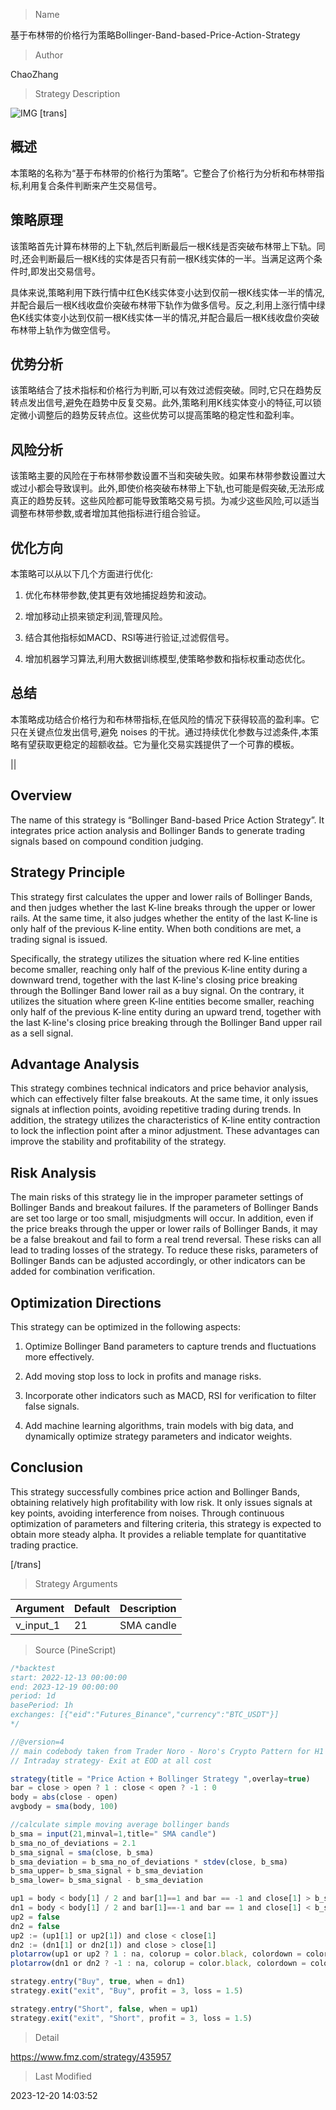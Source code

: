 
> Name

基于布林带的价格行为策略Bollinger-Band-based-Price-Action-Strategy

> Author

ChaoZhang

> Strategy Description

![IMG](https://www.fmz.com/upload/asset/10798602273adc75f47.png)
 [trans]

## 概述

本策略的名称为“基于布林带的价格行为策略”。它整合了价格行为分析和布林带指标,利用复合条件判断来产生交易信号。

## 策略原理

该策略首先计算布林带的上下轨,然后判断最后一根K线是否突破布林带上下轨。同时,还会判断最后一根K线的实体是否只有前一根K线实体的一半。当满足这两个条件时,即发出交易信号。

具体来说,策略利用下跌行情中红色K线实体变小达到仅前一根K线实体一半的情况,并配合最后一根K线收盘价突破布林带下轨作为做多信号。反之,利用上涨行情中绿色K线实体变小达到仅前一根K线实体一半的情况,并配合最后一根K线收盘价突破布林带上轨作为做空信号。

## 优势分析

该策略结合了技术指标和价格行为判断,可以有效过滤假突破。同时,它只在趋势反转点发出信号,避免在趋势中反复交易。此外,策略利用K线实体变小的特征,可以锁定微小调整后的趋势反转点位。这些优势可以提高策略的稳定性和盈利率。

## 风险分析

该策略主要的风险在于布林带参数设置不当和突破失败。如果布林带参数设置过大或过小都会导致误判。此外,即使价格突破布林带上下轨,也可能是假突破,无法形成真正的趋势反转。这些风险都可能导致策略交易亏损。为减少这些风险,可以适当调整布林带参数,或者增加其他指标进行组合验证。

## 优化方向

本策略可以从以下几个方面进行优化:

1. 优化布林带参数,使其更有效地捕捉趋势和波动。

2. 增加移动止损来锁定利润,管理风险。

3. 结合其他指标如MACD、RSI等进行验证,过滤假信号。 

4. 增加机器学习算法,利用大数据训练模型,使策略参数和指标权重动态优化。

## 总结

本策略成功结合价格行为和布林带指标,在低风险的情况下获得较高的盈利率。它只在关键点位发出信号,避免 noises 的干扰。通过持续优化参数与过滤条件,本策略有望获取更稳定的超额收益。它为量化交易实践提供了一个可靠的模板。

||

## Overview

The name of this strategy is “Bollinger Band-based Price Action Strategy”. It integrates price action analysis and Bollinger Bands to generate trading signals based on compound condition judging.  

## Strategy Principle  

This strategy first calculates the upper and lower rails of Bollinger Bands, and then judges whether the last K-line breaks through the upper or lower rails. At the same time, it also judges whether the entity of the last K-line is only half of the previous K-line entity. When both conditions are met, a trading signal is issued.

Specifically, the strategy utilizes the situation where red K-line entities become smaller, reaching only half of the previous K-line entity during a downward trend, together with the last K-line's closing price breaking through the Bollinger Band lower rail as a buy signal. On the contrary, it utilizes the situation where green K-line entities become smaller, reaching only half of the previous K-line entity during an upward trend, together with the last K-line's closing price breaking through the Bollinger Band upper rail as a sell signal.  

## Advantage Analysis 

This strategy combines technical indicators and price behavior analysis, which can effectively filter false breakouts. At the same time, it only issues signals at inflection points, avoiding repetitive trading during trends. In addition, the strategy utilizes the characteristics of K-line entity contraction to lock the inflection point after a minor adjustment. These advantages can improve the stability and profitability of the strategy.

## Risk Analysis

The main risks of this strategy lie in the improper parameter settings of Bollinger Bands and breakout failures. If the parameters of Bollinger Bands are set too large or too small, misjudgments will occur. In addition, even if the price breaks through the upper or lower rails of Bollinger Bands, it may be a false breakout and fail to form a real trend reversal. These risks can all lead to trading losses of the strategy. To reduce these risks, parameters of Bollinger Bands can be adjusted accordingly, or other indicators can be added for combination verification.  

## Optimization Directions

This strategy can be optimized in the following aspects:

1. Optimize Bollinger Band parameters to capture trends and fluctuations more effectively. 

2. Add moving stop loss to lock in profits and manage risks.

3. Incorporate other indicators such as MACD, RSI for verification to filter false signals.

4. Add machine learning algorithms, train models with big data, and dynamically optimize strategy parameters and indicator weights.  

## Conclusion

This strategy successfully combines price action and Bollinger Bands, obtaining relatively high profitability with low risk. It only issues signals at key points, avoiding interference from noises. Through continuous optimization of parameters and filtering criteria, this strategy is expected to obtain more steady alpha. It provides a reliable template for quantitative trading practice.

[/trans]

> Strategy Arguments



|Argument|Default|Description|
|----|----|----|
|v_input_1|21| SMA candle|


> Source (PineScript)

``` javascript
/*backtest
start: 2022-12-13 00:00:00
end: 2023-12-19 00:00:00
period: 1d
basePeriod: 1h
exchanges: [{"eid":"Futures_Binance","currency":"BTC_USDT"}]
*/

//@version=4
// main codebody taken from Trader Noro - Noro's Crypto Pattern for H1
// Intraday strategy- Exit at EOD at all cost

strategy(title = "Price Action + Bollinger Strategy ",overlay=true)
bar = close > open ? 1 : close < open ? -1 : 0
body = abs(close - open)
avgbody = sma(body, 100)

//calculate simple moving average bollinger bands
b_sma = input(21,minval=1,title=" SMA candle")
b_sma_no_of_deviations = 2.1
b_sma_signal = sma(close, b_sma)
b_sma_deviation = b_sma_no_of_deviations * stdev(close, b_sma)
b_sma_upper= b_sma_signal + b_sma_deviation
b_sma_lower= b_sma_signal - b_sma_deviation

up1 = body < body[1] / 2 and bar[1]==1 and bar == -1 and close[1] > b_sma_upper   
dn1 = body < body[1] / 2 and bar[1]==-1 and bar == 1 and close[1] < b_sma_lower  
up2 = false
dn2 = false
up2 := (up1[1] or up2[1]) and close < close[1]
dn2 := (dn1[1] or dn2[1]) and close > close[1]
plotarrow(up1 or up2 ? 1 : na, colorup = color.black, colordown = color.black, transp = 0)
plotarrow(dn1 or dn2 ? -1 : na, colorup = color.black, colordown = color.black, transp = 0)

strategy.entry("Buy", true, when = dn1)
strategy.exit("exit", "Buy", profit = 3, loss = 1.5)

strategy.entry("Short", false, when = up1)
strategy.exit("exit", "Short", profit = 3, loss = 1.5)


```

> Detail

https://www.fmz.com/strategy/435957

> Last Modified

2023-12-20 14:03:52
